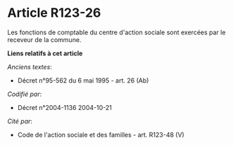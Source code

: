 # Article R123-26

Les fonctions de comptable du centre d'action sociale sont exercées par le receveur de la commune.

**Liens relatifs à cet article**

_Anciens textes_:

  - Décret n°95-562 du 6 mai 1995 - art. 26 (Ab)

_Codifié par_:

  - Décret n°2004-1136 2004-10-21

_Cité par_:

  - Code de l'action sociale et des familles - art. R123-48 (V)
